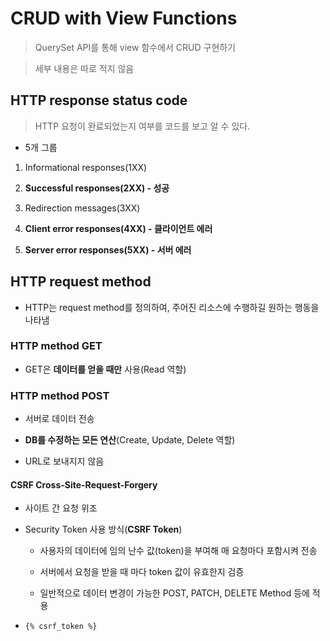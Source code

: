 # CRUD with View Functions

> QuerySet API를 통해 view 함수에서 CRUD 구현하기

> 세부 내용은 따로 적지 않음

## HTTP response status code

> HTTP 요청이 완료되었는지 여부를 코드를 보고 알 수 있다.

- 5개 그룹

1. Informational responses(1XX)

2. **Successful responses(2XX) - 성공**

3. Redirection messages(3XX)

4. **Client error responses(4XX) - 클라이언트 에러**

5. **Server error responses(5XX) - 서버 에러**

## HTTP request method

- HTTP는 request method를 정의하여, 주어진 리소스에 수행하길 원하는 행동을 나타냄

### HTTP method GET

- GET은 **데이터를 얻을 때만** 사용(Read 역할)

### HTTP method POST

- 서버로 데이터 전송

- **DB를 수정하는 모든 연산**(Create, Update, Delete 역할)

- URL로 보내지지 않음

#### CSRF Cross-Site-Request-Forgery

- 사이트 간 요청 위조

- Security Token 사용 방식(**CSRF Token**)

    - 사용자의 데이터에 임의 난수 값(token)을 부여해 매 요청마다 포함시켜 전송

    - 서버에서 요청을 받을 때 마다 token 값이 유효한지 검증

    - 일반적으로 데이터 변경이 가능한 POST, PATCH, DELETE Method 등에 적용

- `{% csrf_token %}`